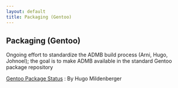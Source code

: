 ```yaml
---
layout: default
title: Packaging (Gentoo)
---
```


Packaging (Gentoo)
------------------

Ongoing effort to standardize the ADMB build process (Arni, Hugo, Johnoel); the goal is to make ADMB available in the standard Gentoo package repository

[Gentoo Package Status](https://bugs.gentoo.org/show_bug.cgi?id=390169)
: By Hugo Mildenberger
